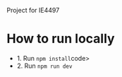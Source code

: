 Project for IE4497

<h1>How to run locally</h1>
<ul>
  <li>1. Run <code>npm install</code>code></li>
  <li>2. Run <code>npm run dev</code></li>
</ul>
